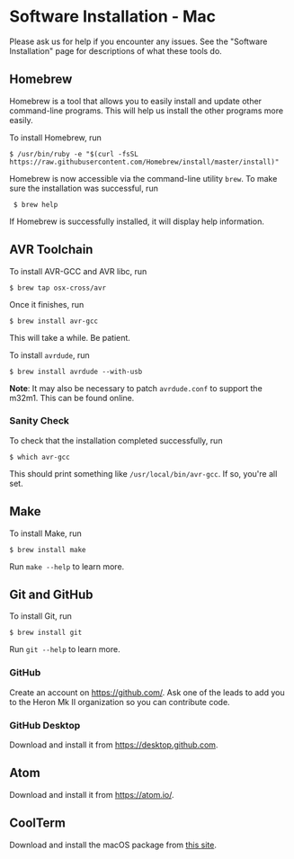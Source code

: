 # Software Installation - Mac

Please ask us for help if you encounter any issues. See the "Software Installation" page for descriptions of what these tools do.




## Homebrew

Homebrew is a tool that allows you to easily install and update other
command-line programs. This will help us install the other programs more easily.

To install Homebrew, run

```
$ /usr/bin/ruby -e "$(curl -fsSL https://raw.githubusercontent.com/Homebrew/install/master/install)"
```

Homebrew is now accessible via the command-line utility `brew`. To make sure the installation was successful, run

```
 $ brew help
```

If Homebrew is successfully installed, it will display help information.




## AVR Toolchain

To install AVR-GCC and AVR libc, run

```
$ brew tap osx-cross/avr
```

Once it finishes, run

```
$ brew install avr-gcc
```

This will take a while. Be patient.


To install `avrdude`, run

```
$ brew install avrdude --with-usb
```

**Note**: It may also be necessary to patch `avrdude.conf` to support the m32m1. This can be found online.


### Sanity Check

To check that the installation completed successfully, run

```
$ which avr-gcc
```

This should print something like `/usr/local/bin/avr-gcc`. If so, you're all
set.




## Make

To install Make, run

```
$ brew install make
```

Run `make --help` to learn more.




## Git and GitHub

To install Git, run

```
$ brew install git
```

Run `git --help` to learn more.

### GitHub

Create an account on https://github.com/. Ask one of the leads to add you to the Heron Mk II organization so you can contribute code.

### GitHub Desktop

Download and install it from https://desktop.github.com.




## Atom

Download and install it from https://atom.io/.




## CoolTerm

Download and install the macOS package from [this site](http://freeware.the-meiers.org/).
